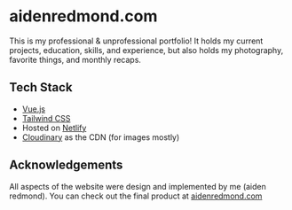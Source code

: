 # aidenredmond.com

This is my professional & unprofessional portfolio! It holds my current projects, education, skills, and experience, but also holds my photography, favorite things, and monthly recaps.

## Tech Stack
- [Vue.js](https://vuejs.org/)
- [Tailwind CSS](https://tailwindcss.com/)
- Hosted on [Netlify](https://www.netlify.com/)
- [Cloudinary](https://cloudinary.com/) as the CDN (for images mostly)

## Acknowledgements

All aspects of the website were design and implemented by me (aiden redmond). You can check out the final product at [aidenredmond.com](aidenredmond.com)
